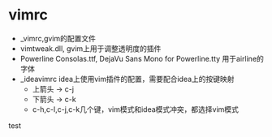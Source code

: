# vimrc
- _vimrc,gvim的配置文件
- vimtweak.dll, gvim上用于调整透明度的插件
- Powerline Consolas.ttf, DejaVu Sans Mono for Powerline.tty  用于airline的字体
- _ideavimrc    idea上使用vim插件的配置，需要配合idea上的按键映射
    - 上箭头 -> c-j
    - 下箭头 -> c-k
    - c-h,c-l,c-j,c-k几个键，vim模式和idea模式冲突，都选择vim模式


test
